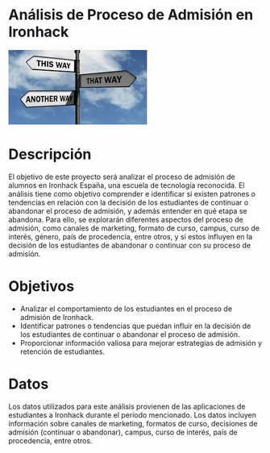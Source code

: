 # Análisis de Proceso de Admisión en Ironhack
![cross](/imagenes/titulo.jpeg)  

# Descripción
El objetivo de este proyecto será analizar el proceso de admisión de alumnos en Ironhack España, una escuela de tecnología reconocida. El análisis tiene como objetivo comprender e identificar si existen patrones o tendencias en relación con la decisión de los estudiantes de continuar o abandonar el proceso de admisión, y además entender en qué etapa se abandona. Para ello, se explorarán diferentes aspectos del proceso de admisión, como canales de marketing, formato de curso, campus, curso de interés, género, país de procedencia, entre otros, y si estos influyen en la decisión de los estudiantes de abandonar o continuar con su proceso de admisión.

# Objetivos
- Analizar el comportamiento de los estudiantes en el proceso de admisión de Ironhack.
- Identificar patrones o tendencias que puedan influir en la decisión de los estudiantes de continuar o abandonar el proceso de admisión.
- Proporcionar información valiosa para mejorar estrategias de admisión y retención de estudiantes.

# Datos
Los datos utilizados para este análisis provienen de las aplicaciones de estudiantes a Ironhack durante el período mencionado. Los datos incluyen información sobre canales de marketing, formatos de curso, decisiones de admisión (continuar o abandonar), campus, curso de interés, país de procedencia, entre otros.







